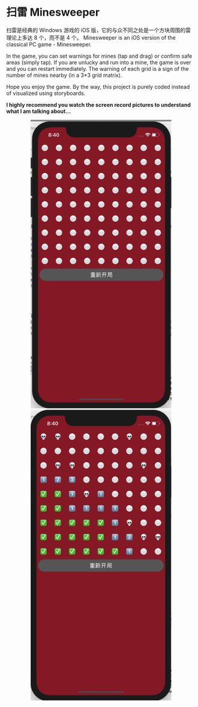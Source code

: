 # 扫雷 Minesweeper
扫雷是经典的 Windows 游戏的 iOS 版，它的与众不同之处是一个方块周围的雷理论上多达 8 个，而不是 4 个。
Minesweeper is an iOS version of the classical PC game - Minesweeper.

In the game, you can set warnings for mines (tap and drag) or confirm safe areas (simply tap). If you are unlucky and run into a mine, the game is over and you can restart immediately. The warning of each grid is a sign of the number of mines nearby (in a 3*3 grid matrix).

Hope you enjoy the game. By the way, this project is purely coded instead of visualized using storyboards.

**I highly recommend you watch the screen record pictures to understand what I am talking about...**

<div align=center><img width="375" src="https://raw.githubusercontent.com/TankKevin/Minesweeper/master/ScreenRecordOne.png"/></div>
<div align=center><img width="375" src="https://raw.githubusercontent.com/TankKevin/Minesweeper/master/ScreenRecordTwo.png"/></div>
